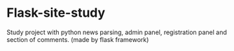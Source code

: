 # Flask-site-study
Study project with python news parsing, admin panel, registration panel and section of comments. (made by flask framework)

